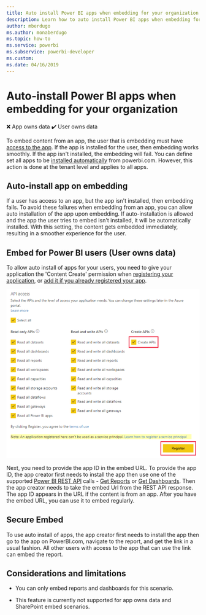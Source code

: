 ```yaml
---
title: Auto install Power BI apps when embedding for your organization
description: Learn how to auto install Power BI apps when embedding for your organization.
author: mberdugo
ms.author: monaberdugo
ms.topic: how-to
ms.service: powerbi
ms.subservice: powerbi-developer
ms.custom:
ms.date: 04/16/2019
---
```


# Auto-install Power BI apps when embedding for your organization

❌&nbsp;App&nbsp;owns&nbsp;data ✔️&nbsp;User&nbsp;owns&nbsp;data

To embed content from an app, the user that is embedding must have [access to the app](../../collaborate-share/service-create-distribute-apps.md). If the app is installed for the user, then embedding works smoothly. If the app isn't installed, the embedding will fail. You can define set all apps to be [installed automatically](https://powerbi.microsoft.com/blog/automatically-install-apps/) from powerbi.com. However, this action is done at the tenant level and applies to all apps.

## Auto-install app on embedding

If a user has access to an app, but the app isn't installed, then embedding fails. To avoid these failures when embedding from an app, you can allow auto installation of the app upon embedding. If auto-installation is allowed and the app the user tries to embed isn't installed, it will be automatically installed. With this setting, the content gets embedded immediately, resulting in a smoother experience for the user.

## Embed for Power BI users (User owns data)

To allow auto install of apps for your users, you need to give your application the 'Content Create' permission when [registering your application](./register-app.md#step-2---register-your-application), or [add it if you already registered your app](./change-permissions.md).

![Register app creates content](media/embed-auto-install-app/register-app-create-content.png)

Next, you need to provide the app ID in the embed URL. To provide the app ID, the app creator first needs to install the app then use one of the supported [Power BI REST API](/rest/api/power-bi/) calls - [Get Reports](/rest/api/power-bi/reports/getreports) or [Get Dashboards](/rest/api/power-bi/dashboards/getdashboards). Then the app creator needs to take the embed Url from the REST API response. The app ID appears in the URL if the content is from an app.  After you have the embed URL, you can use it to embed regularly.

## Secure Embed

To use auto install of apps, the app creator first needs to install the app then go to the app on PowerBI.com, navigate to the report, and get the link in a usual fashion. All other users with access to the app that can use the link can embed the report.

## Considerations and limitations

* You can only embed reports and dashboards for this scenario.

* This feature is currently not supported for app owns data and SharePoint embed scenarios.

